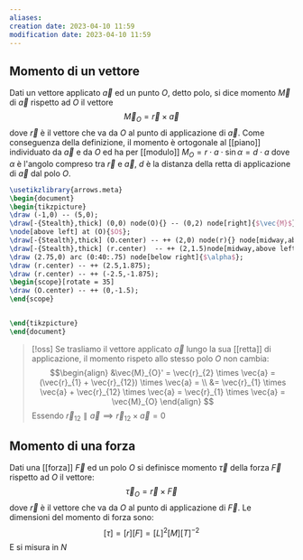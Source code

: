 ```yaml
---
aliases: 
creation date: 2023-04-10 11:59
modification date: 2023-04-10 11:59
---
```


## Momento di un vettore
Dati un vettore applicato $\vec{a}$ ed un punto $O$, detto polo, si dice momento $\vec{M}$ di $\vec{a}$ rispetto ad $O$ il vettore
$$
\vec{M}_{O} = \vec{r} \times \vec{a}
$$
dove $\vec{r}$ è il vettore che va da $O$ al punto di applicazione di $\vec{a}$. Come conseguenza della definizione, il momento è ortogonale al [[piano]] individuato da $\vec{a}$ e da $O$ ed ha per [[modulo]] $M_{O} = r \cdot a \cdot \sin \alpha = d \cdot a$ dove $\alpha$ è l'angolo compreso tra $\vec{r}$ e $\vec{a}$, $d$ è la distanza della retta di applicazione di $\vec{a}$ dal polo $O$.

```tikz
\usetikzlibrary{arrows.meta}
\begin{document}
\begin{tikzpicture}
\draw (-1,0) -- (5,0);
\draw[-{Stealth},thick] (0,0) node(O){} -- (0,2) node[right]{$\vec{M}$};
\node[above left] at (O){$O$};
\draw[-{Stealth},thick] (O.center) -- ++ (2,0) node(r){} node[midway,above]{$\vec{r}$};
\draw[-{Stealth},thick] (r.center)  -- ++ (2,1.5)node[midway,above left]{$\vec{a}$};
\draw (2.75,0) arc (0:40:.75) node[below right]{$\alpha$};
\draw (r.center) -- ++ (2.5,1.875);
\draw (r.center) -- ++ (-2.5,-1.875);
\begin{scope}[rotate = 35]
\draw (O.center) -- ++ (0,-1.5);
\end{scope}


\end{tikzpicture}
\end{document}
```

>[!oss]
>Se trasliamo il vettore applicato $\vec{a}$ lungo la sua [[retta]] di applicazione, il momento rispeto allo stesso polo $O$ non cambia:
>$$\begin{align}
> &\vec{M}_{O}' = \vec{r}_{2} \times \vec{a} = (\vec{r}_{1} + \vec{r}_{12}) \times \vec{a} = \\
> &= \vec{r}_{1} \times \vec{a} + \vec{r}_{12} \times \vec{a} = \vec{r}_{1} \times \vec{a} = \vec{M}_{O}
>\end{align} $$
>Essendo $\vec{r}_{12} \parallel \vec{a} \implies \vec{r}_{12} \times \vec{a} = 0$


## Momento di una forza
Dati una [[forza]] $\vec{F}$ ed un polo $O$ si definisce momento $\vec{\tau}$ della forza $\vec{F}$ rispetto ad $O$ il vettore:
$$\vec{\tau}_{O} = \vec{r} \times \vec{F}$$
dove $\vec{r}$ è il vettore che va da $O$ al punto di applicazione di $\vec{F}$. Le dimensioni del momento di forza sono:
$$
[\tau] = [r][F] = [L]^2 [M][T]^{-2}
$$
E si misura in $N$